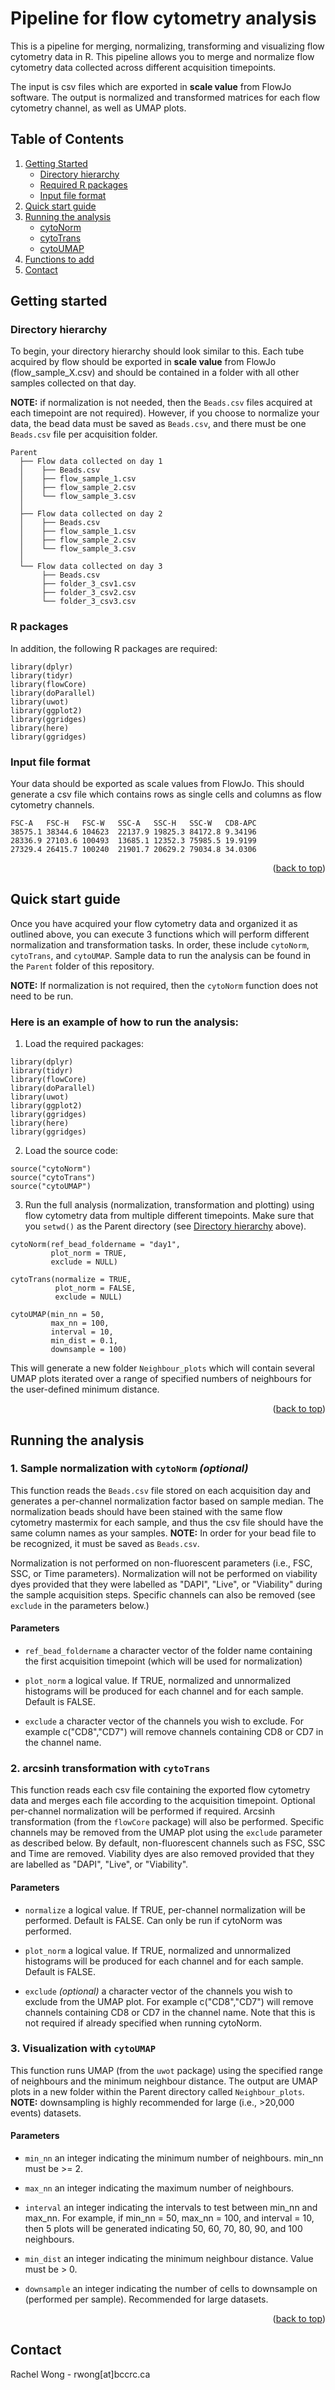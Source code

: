 # Pipeline for flow cytometry analysis

This is a pipeline for merging, normalizing, transforming and visualizing flow cytometry data in R. This pipeline allows you to merge and normalize flow cytometry data collected across different acquisition timepoints. 

The input is csv files which are exported in **scale value** from FlowJo software. The output is normalized and transformed matrices for each flow cytometry channel, as well as UMAP plots.



## Table of Contents 
<ol>
    <li>
      <a href="#getting-started">Getting Started</a>
      <ul>
        <li><a href="#directory-hierarchy">Directory hierarchy</a></li>
        <li><a href="#r-packages">Required R packages</a></li>
        <li><a href="#input-file-format">Input file format</a></li>
      </ul>
    </li>
    <li><a href="#quick-start-guide">Quick start guide</a></li>
    <li>
      <a href="#running-the-analysis">Running the analysis</a>
      <ul>
        <li><a href="#1-sample-normalization-with-cytonorm-optional">cytoNorm</a></li>
        <li><a href="#2-arcsinh-transformation-with-cytotrans">cytoTrans</a></li>
        <li><a href="#3-Visualization-with-cytoUMAP">cytoUMAP</a></li>
      </ul>
    </li>
    <li><a href="#Added-functions">Functions to add</a></li>
    <li><a href="#contact">Contact</a></li>
    </ol>



## Getting started

### Directory hierarchy

To begin, your directory hierarchy should look similar to this. Each tube acquired by flow should be exported in **scale value** from FlowJo (flow_sample_X.csv) and should be contained in a folder with all other samples collected on that day. 

**NOTE:** if normalization is not needed, then the `Beads.csv` files acquired at each timepoint are not required). However, if you choose to normalize your data, the bead data must be saved as `Beads.csv`, and there must be one `Beads.csv` file per acquisition folder.

```
Parent 
  ├── Flow data collected on day 1
  │    ├── Beads.csv
  │    ├── flow_sample_1.csv
  │    ├── flow_sample_2.csv
  │    └── flow_sample_3.csv
  │
  ├── Flow data collected on day 2
  │    ├── Beads.csv
  │    ├── flow_sample_1.csv
  │    ├── flow_sample_2.csv
  │    └── flow_sample_3.csv
  │
  └── Flow data collected on day 3 
       ├── Beads.csv
       ├── folder_3_csv1.csv
       ├── folder_3_csv2.csv
       └── folder_3_csv3.csv
```

### R packages 

In addition, the following R packages are required: 

```
library(dplyr)
library(tidyr)
library(flowCore)
library(doParallel)
library(uwot)
library(ggplot2)
library(ggridges)
library(here)
library(ggridges)
```

### Input file format 

Your data should be exported as scale values from FlowJo. This should generate a csv file which contains rows as single cells and columns as flow cytometry channels. 

```
FSC-A	FSC-H	FSC-W	SSC-A	SSC-H	SSC-W	CD8-APC
38575.1	38344.6	104623	22137.9	19825.3	84172.8	9.34196
28336.9	27103.6	100493	13685.1	12352.3	75985.5	19.9199
27329.4	26415.7	100240	21901.7	20629.2	79034.8	34.0306
```

<p align="right">(<a href="#top">back to top</a>)</p>



## Quick start guide

Once you have acquired your flow cytometry data and organized it as outlined above, you can execute 3 functions which will perform different normalization and transformation tasks. In order, these include ```cytoNorm```, ```cytoTrans```, and ```cytoUMAP```. Sample data to run the analysis can be found in the `Parent` folder of this repository.

**NOTE:** If normalization is not required, then the ```cytoNorm``` function does not need to be run.


### Here is an example of how to run the analysis:

1. Load the required packages:

```
library(dplyr)
library(tidyr)
library(flowCore)
library(doParallel)
library(uwot)
library(ggplot2)
library(ggridges)
library(here)
library(ggridges)
```

2. Load the source code:

```
source("cytoNorm")
source("cytoTrans")
source("cytoUMAP")
```

3. Run the full analysis (normalization, transformation and plotting) using flow cytometry data from multiple different timepoints. Make sure that you `setwd()` as the Parent directory (see <a href="#directory-hierarchy">Directory hierarchy</a> above).

```
cytoNorm(ref_bead_foldername = "day1",
         plot_norm = TRUE,
         exclude = NULL)

cytoTrans(normalize = TRUE, 
          plot_norm = FALSE,
          exclude = NULL)
          
cytoUMAP(min_nn = 50,
         max_nn = 100,
         interval = 10,
         min_dist = 0.1,
         downsample = 100)
```

This will generate a new folder ```Neighbour_plots``` which will contain several UMAP plots iterated over a range of specified numbers of neighbours for the user-defined minimum distance. 

<p align="right">(<a href="#top">back to top</a>)</p>



## Running the analysis

### 1. Sample normalization with ```cytoNorm``` *(optional)*

This function reads the `Beads.csv` file stored on each acquisition day and generates a per-channel normalization factor based on sample median. The normalization beads should have been stained with the same flow cytometry mastermix for each sample, and thus the csv file should have the same column names as your samples. **NOTE:** In order for your bead file to be recognized, it must be saved as `Beads.csv`. 

Normalization is not performed on non-fluorescent parameters (i.e., FSC, SSC, or Time parameters). Normalization will not be performed on viability dyes provided that they were labelled as "DAPI", "Live", or "Viability" during the sample acquisition steps. Specific channels can also be removed (see `exclude` in the parameters below.)


#### Parameters

* `ref_bead_foldername` a character vector of the folder name containing the first acquisition timepoint (which will be used for normalization)

* `plot_norm` a logical value. If TRUE, normalized and unnormalized histograms will be produced for each channel and for each sample. Default is FALSE.

* `exclude` a character vector of the channels you wish to exclude. For example c("CD8","CD7") will remove channels containing CD8 or CD7 in the channel name. 

### 2. arcsinh transformation with ```cytoTrans```

This function reads each csv file containing the exported flow cytometry data and merges each file according to the acquisition timepoint. Optional per-channel normalization will be performed if required. Arcsinh transformation (from the `flowCore` package) will also be performed. Specific channels may be removed from the UMAP plot using the `exclude` parameter as described below. By default, non-fluorescent channels such as FSC, SSC and Time are removed. Viability dyes are also removed provided that they are labelled as "DAPI", "Live", or "Viability".

#### Parameters 

* `normalize` a logical value. If TRUE, per-channel normalization will be performed. Default is FALSE. Can only be run if cytoNorm was performed.

* `plot_norm` a logical value. If TRUE, normalized and unnormalized histograms will be produced for each channel and for each sample. Default is FALSE. 

* `exclude` *(optional)* a character vector of the channels you wish to exclude from the UMAP plot. For example c("CD8","CD7") will remove channels containing CD8 or CD7 in the channel name. Note that this is not required if already specified when running cytoNorm. 

### 3. Visualization with ```cytoUMAP```

This function runs UMAP (from the `uwot` package) using the specified range of neighbours and the minimum neighbour distance. The output are UMAP plots in a new folder within the Parent directory called `Neighbour_plots`. **NOTE:** downsampling is highly recommended for large (i.e., >20,000 events) datasets.

#### Parameters 

* `min_nn` an integer indicating the minimum number of neighbours. min_nn must be >= 2.

* `max_nn` an integer indicating the maximum number of neighbours. 

* `interval` an integer indicating the intervals to test between min_nn and max_nn. For example, if min_nn = 50, max_nn = 100, and interval = 10, then 5 plots will be generated indicating 50, 60, 70, 80, 90, and 100 neighbours.

* `min_dist` an integer indicating the minimum neighbour distance. Value must be > 0. 

* `downsample` an integer indicating the number of cells to downsample on (performed per sample). Recommended for large datasets.


<p align="right">(<a href="#top">back to top</a>)</p>



## Contact 

Rachel Wong - rwong[at]bccrc.ca






